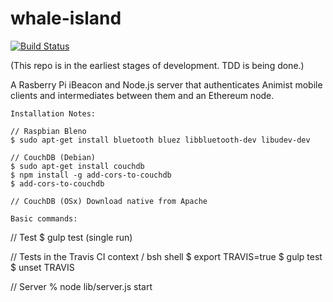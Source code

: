 # whale-island
[![Build Status](https://travis-ci.org/animist-io/whale-island.svg?branch=master)](https://travis-ci.org/animist-io/whale-island)

(This repo is in the earliest stages of development. TDD is being done.)

A Rasberry Pi iBeacon and Node.js server that authenticates Animist mobile clients and intermediates between them and an Ethereum node. 

``` 
Installation Notes:

// Raspbian Bleno
$ sudo apt-get install bluetooth bluez libbluetooth-dev libudev-dev 

// CouchDB (Debian)
$ sudo apt-get install couchdb
$ npm install -g add-cors-to-couchdb
$ add-cors-to-couchdb

// CouchDB (OSx) Download native from Apache

```

```
Basic commands:

```
// Test
$ gulp test (single run) 

// Tests in the Travis CI context / bsh shell
$ export TRAVIS=true
$ gulp test
$ unset TRAVIS

// Server
% node lib/server.js start
```


